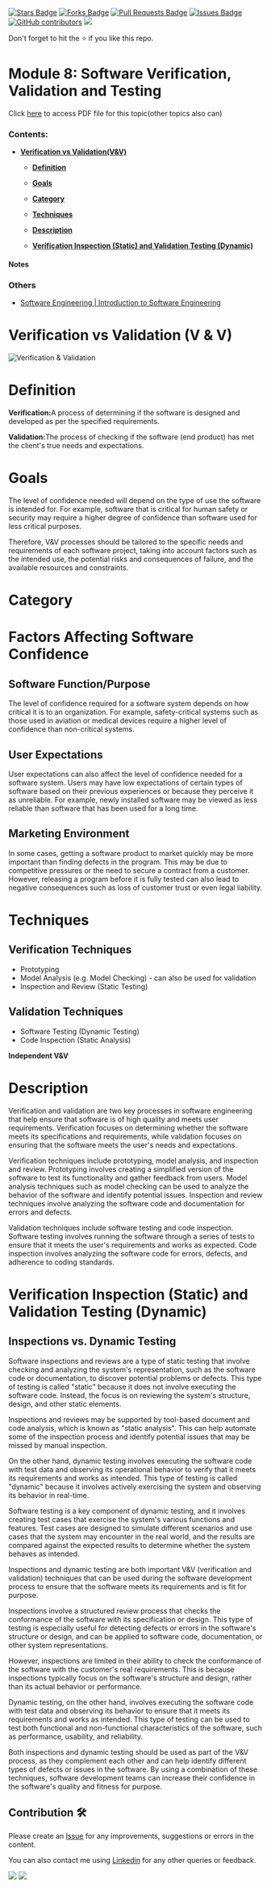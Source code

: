 <a href="https://github.com/drshahizan/software-engineering/stargazers"><img src="https://img.shields.io/github/stars/drshahizan/software-engineering" alt="Stars Badge"/></a>
<a href="https://github.com/drshahizan/software-engineering/network/members"><img src="https://img.shields.io/github/forks/drshahizan/software-engineering" alt="Forks Badge"/></a>
<a href="https://github.com/drshahizan/software-engineering/pulls"><img src="https://img.shields.io/github/issues-pr/drshahizan/software-engineering" alt="Pull Requests Badge"/></a>
<a href="https://github.com/drshahizan/software-engineering"><img src="https://img.shields.io/github/issues/drshahizan/software-engineering" alt="Issues Badge"/></a>
<a href="https://github.com/drshahizan/software-engineering/graphs/contributors"><img alt="GitHub contributors" src="https://img.shields.io/github/contributors/drshahizan/software-engineering?color=2b9348"></a>
![](https://visitor-badge.glitch.me/badge?page_id=drshahizan/software-engineering)

Don't forget to hit the :star: if you like this repo.

<!---
Module 8: Software Verification, Validation and Testing

Group F4
1. CHAI YU TONG
2. MUHAMMAD DANIAL BIN AHMAD SYAHIR
3. WONG QIAO YING
4. YEOH CHONG YI

-->

# Module 8: Software Verification, Validation and Testing 
Click [here](https://drive.google.com/drive/folders/1fFqVSa7WdQ2Uet0UdvbQcALUVcqme6gw) to access PDF file for this topic(other topics also can)

### Contents:
- [**Verification vs Validation(V&V)**](#verification-vs-validation-vv)

  - [**Definition**](#definition) 
  
  - [**Goals**](#goals)
   
  - [**Category**](#category)
   
  - [**Techniques**](#techniques)
   
  - [**Description**](#description)
  
  - [**Verification Inspection (Static) and Validation Testing (Dynamic)**](#verification-inspection-(static)-and-validation-testing-(dynamic))
#### Notes


### Others
- [Software Engineering | Introduction to Software Engineering](https://www.geeksforgeeks.org/software-engineering-introduction-to-software-engineering/)


# Verification vs Validation (V & V)

<p><img src="https://www.bplogix.com/hubfs/Verification%20vs.%20validation.png" alt="Verification & Validation"></p>

# Definition

   <b>Verification:</b>A process of determining if the software is designed and developed as per the specified requirements.
   
   <b>Validation:</b>The process of checking if the software (end product) has met the client's true needs and expectations.
   
 # Goals
  <p>The level of confidence needed will depend on the type of use the software is intended for. For example, software that is critical for human safety or security may require a higher degree of confidence than software used for less critical purposes.</p>

<p>Therefore, V&V processes should be tailored to the specific needs and requirements of each software project, taking into account factors such as the intended use, the potential risks and consequences of failure, and the available resources and constraints.</p>

 # Category
  <h1>Factors Affecting Software Confidence</h1>
	<h2>Software Function/Purpose</h2>
	<p>The level of confidence required for a software system depends on how critical it is to an organization. For example, safety-critical systems such as those used in aviation or medical devices require a higher level of confidence than non-critical systems.</p>
  <h2>User Expectations</h2>
<p>User expectations can also affect the level of confidence needed for a software system. Users may have low expectations of certain types of software based on their previous experiences or because they perceive it as unreliable. For example, newly installed software may be viewed as less reliable than software that has been used for a long time.</p>

<h2>Marketing Environment</h2>
<p>In some cases, getting a software product to market quickly may be more important than finding defects in the program. This may be due to competitive pressures or the need to secure a contract from a customer. However, releasing a program before it is fully tested can also lead to negative consequences such as loss of customer trust or even legal liability.</p>

# Techniques
<h2>Verification Techniques</h2>
<ul>
	<li>Prototyping</li>
	<li>Model Analysis (e.g. Model Checking) - can also be used for validation</li>
	<li>Inspection and Review (Static Testing)</li>
</ul>

<h2>Validation Techniques</h2>
<ul>
	<li>Software Testing (Dynamic Testing)</li>
	<li>Code Inspection (Static Analysis)</li>
</ul>

 <b>Independent V&V</b>

# Description
<p>Verification and validation are two key processes in software engineering that help ensure that software is of high quality and meets user requirements. Verification focuses on determining whether the software meets its specifications and requirements, while validation focuses on ensuring that the software meets the user's needs and expectations.</p>

<p>Verification techniques include prototyping, model analysis, and inspection and review. Prototyping involves creating a simplified version of the software to test its functionality and gather feedback from users. Model analysis techniques such as model checking can be used to analyze the behavior of the software and identify potential issues. Inspection and review techniques involve analyzing the software code and documentation for errors and defects.</p>

<p>Validation techniques include software testing and code inspection. Software testing involves running the software through a series of tests to ensure that it meets the user's requirements and works as expected. Code inspection involves analyzing the software code for errors, defects, and adherence to coding standards.</p>

# Verification Inspection (Static) and Validation Testing (Dynamic)
<h2>Inspections vs. Dynamic Testing</h2>
<p>Software inspections and reviews are a type of static testing that involve checking and analyzing the system's representation, such as the software code or documentation, to discover potential problems or defects. This type of testing is called "static" because it does not involve executing the software code. Instead, the focus is on reviewing the system's structure, design, and other static elements.</p>

<p>Inspections and reviews may be supported by tool-based document and code analysis, which is known as "static analysis". This can help automate some of the inspection process and identify potential issues that may be missed by manual inspection.</p>

<p>On the other hand, dynamic testing involves executing the software code with test data and observing its operational behavior to verify that it meets its requirements and works as intended. This type of testing is called "dynamic" because it involves actively exercising the system and observing its behavior in real-time.</p>

<p>Software testing is a key component of dynamic testing, and it involves creating test cases that exercise the system's various functions and features. Test cases are designed to simulate different scenarios and use cases that the system may encounter in the real world, and the results are compared against the expected results to determine whether the system behaves as intended.</p>
<p>Inspections and dynamic testing are both important V&V (verification and validation) techniques that can be used during the software development process to ensure that the software meets its requirements and is fit for purpose.</p>

<p>Inspections involve a structured review process that checks the conformance of the software with its specification or design. This type of testing is especially useful for detecting defects or errors in the software's structure or design, and can be applied to software code, documentation, or other system representations.</p>

<p>However, inspections are limited in their ability to check the conformance of the software with the customer's real requirements. This is because inspections typically focus on the software's structure and design, rather than its actual behavior or performance.</p>

<p>Dynamic testing, on the other hand, involves executing the software code with test data and observing its behavior to ensure that it meets its requirements and works as intended. This type of testing can be used to test both functional and non-functional characteristics of the software, such as performance, usability, and reliability.</p>

<p>Both inspections and dynamic testing should be used as part of the V&V process, as they complement each other and can help identify different types of defects or issues in the software. By using a combination of these techniques, software development teams can increase their confidence in the software's quality and fitness for purpose.</p>

  




## Contribution 🛠️
Please create an [Issue](https://github.com/drshahizan/software-engineering/issues) for any improvements, suggestions or errors in the content.

You can also contact me using [Linkedin](https://www.linkedin.com/in/drshahizan/) for any other queries or feedback.

![](https://komarev.com/ghpvc/?username=drshahizan&label=Views&color=0e75b6&style=flat)
![](https://hit.yhype.me/github/profile?user_id=81284918)



